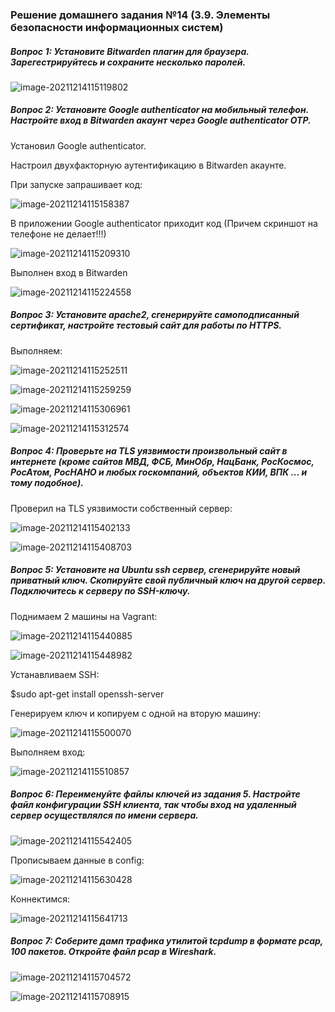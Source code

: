 ### Решение домашнего задания №14 (3.9. Элементы безопасности информационных систем)

##### Вопрос 1: Установите Bitwarden плагин для браузера. Зарегестрируйтесь и сохраните несколько паролей.

![image-20211214115119802](image/image-20211214115119802.png)

##### Вопрос 2: Установите Google authenticator на мобильный телефон. Настройте вход в Bitwarden акаунт через Google authenticator OTP.

Установил Google authenticator.

Настроил двухфакторную аутентификацию в Bitwarden акаунте.

При запуске запрашивает код:

![image-20211214115158387](image/image-20211214115158387.png)

В приложении Google authenticator приходит код (Причем скриншот на телефоне не делает!!!)

![image-20211214115209310](image/image-20211214115209310.png)

Выполнен вход в Bitwarden

![image-20211214115224558](image/image-20211214115224558.png)

##### Вопрос 3: Установите apache2, сгенерируйте самоподписанный сертификат, настройте тестовый сайт для работы по HTTPS.

Выполняем:

![image-20211214115252511](image/image-20211214115252511.png)

![image-20211214115259259](image/image-20211214115259259.png)

![image-20211214115306961](image/image-20211214115306961.png)

![image-20211214115312574](image/image-20211214115312574.png)

##### Вопрос 4: Проверьте на TLS уязвимости произвольный сайт в интернете (кроме сайтов МВД, ФСБ, МинОбр, НацБанк, РосКосмос, РосАтом, РосНАНО и любых госкомпаний, объектов КИИ, ВПК ... и тому подобное).

Проверил на TLS уязвимости собственный сервер:

![image-20211214115402133](image/image-20211214115402133.png)

![image-20211214115408703](image/image-20211214115408703.png)

##### Вопрос 5: Установите на Ubuntu ssh сервер, сгенерируйте новый приватный ключ. Скопируйте свой публичный ключ на другой сервер. Подключитесь к серверу по SSH-ключу.

Поднимаем 2 машины на Vagrant:

![image-20211214115440885](image/image-20211214115440885.png)

![image-20211214115448982](image/image-20211214115448982.png)

Устанавливаем SSH:

$sudo apt-get install openssh-server

Генерируем ключ и копируем с одной на вторую машину:

![image-20211214115500070](image/image-20211214115500070.png)

Выполняем вход:

![image-20211214115510857](image/image-20211214115510857.png)

##### Вопрос 6: Переименуйте файлы ключей из задания 5. Настройте файл конфигурации SSH клиента, так чтобы вход на удаленный сервер осуществлялся по имени сервера.

![image-20211214115542405](image/image-20211214115542405.png)

Прописываем данные в config:

![image-20211214115630428](image/image-20211214115630428.png)

Коннектимся:

![image-20211214115641713](image/image-20211214115641713.png)

##### Вопрос 7: Соберите дамп трафика утилитой tcpdump в формате pcap, 100 пакетов. Откройте файл pcap в Wireshark.

![image-20211214115704572](image/image-20211214115704572.png)

![image-20211214115708915](image/image-20211214115708915.png)
